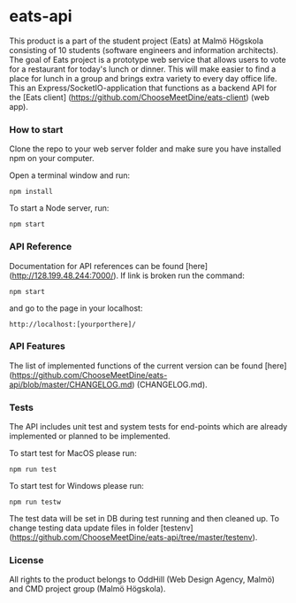 # eats-api
This product is a part of the student project (Eats) at Malmö Högskola consisting of 10 students (software engineers and information architects). The goal of Eats project is a prototype web service that allows users to vote for a restaurant for today's lunch or dinner. This will make easier to find a place for lunch in a group and brings extra variety to every day office life.
This an Express/SocketIO-application that functions as a backend API for the [Eats client] (https://github.com/ChooseMeetDine/eats-client) (web app).

### How to start
Clone the repo to your web server folder and make sure you have installed npm on your computer.

Open a terminal window and run:
```
npm install
```
To start a Node server, run:
```
npm start
```
### API Reference

Documentation for API references can be found [here] (http://128.199.48.244:7000/).
If link is broken run the command:
```
npm start
```
and go to the page in your localhost:
```
http://localhost:[yourporthere]/
```

### API Features

The list of implemented functions of the current version can be found [here] (https://github.com/ChooseMeetDine/eats-api/blob/master/CHANGELOG.md) (CHANGELOG.md).

### Tests
The API includes unit test and system tests for end-points which are already implemented or planned to be implemented.

To start test for MacOS please run:
```
npm run test
```
To start test for Windows please run:
```
npm run testw
```

The test data will be set in DB during test running and then cleaned up.
To change testing data update files in folder [testenv] (https://github.com/ChooseMeetDine/eats-api/tree/master/testenv).

### License

All rights to the product belongs to OddHill (Web Design Agency, Malmö) and CMD project group (Malmö Högskola).
